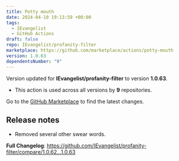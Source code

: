 ```yaml
---
title: Potty mouth
date: 2024-04-10 19:13:59 +00:00
tags:
  - IEvangelist
  - GitHub Actions
draft: false
repo: IEvangelist/profanity-filter
marketplace: https://github.com/marketplace/actions/potty-mouth
version: 1.0.63
dependentsNumber: "9"
---
```



Version updated for **IEvangelist/profanity-filter** to version **1.0.63**.
- This action is used across all versions by **9** repositories.

Go to the [GitHub Marketplace](https://github.com/marketplace/actions/potty-mouth) to find the latest changes.

## Release notes

- Removed several other swear words.

**Full Changelog**: https://github.com/IEvangelist/profanity-filter/compare/1.0.62...1.0.63
